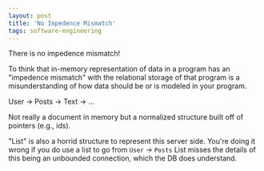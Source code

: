 ```yaml
---
layout: post
title: 'No Impedence Mismatch'
tags: software-engineering
---
```


There is no impedence mismatch!

To think that in-memory representation of data in a program has an "impedence mismatch" with the relational storage of that program is a misunderstanding of how data should be or is modeled in your program.

User -> Posts -> Text -> ...

Not really a document in memory but a normalized structure built off of pointers (e.g., ids).

"List" is also a horrid structure to represent this server side. You're doing it wrong if you do use a list to go from `User` -> `Posts`
List misses the details of this being an unbounded connection, which the DB does understand.
